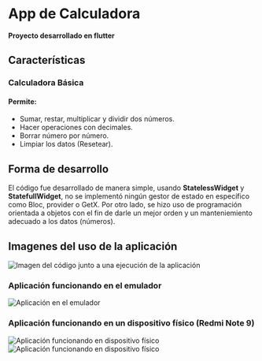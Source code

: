 # App de Calculadora

**Proyecto desarrollado en flutter**

## Características

### Calculadora Básica

#### Permite:
  - Sumar, restar, multiplicar y dividir dos números.
  - Hacer operaciones con decimales.
  - Borrar número por número.
  - Limpiar los datos (Resetear).

## Forma de desarrollo

El código fue desarrollado de manera simple, usando **StatelessWidget** y **StatefullWidget**,
no se implementó ningún gestor de estado en específico como Bloc, provider o GetX. Por otro lado,
se hizo uso de programación orientada a objetos con el fin de darle un mejor orden y un manteniemiento
adecuado a los datos (números).

## Imagenes del uso de la aplicación

![Imagen del código junto a una ejecución de la aplicación](https://user-images.githubusercontent.com/91811906/209579907-c3ed571e-505c-4ef6-bcc8-31054809274d.jpeg)

### Aplicación funcionando en el emulador
![Aplicación en el emulador](https://user-images.githubusercontent.com/91811906/209580004-4bd1f0fa-9fe2-4404-9950-42bcdf54b517.jpeg)

### Aplicación funcionando en un dispositivo físico (Redmi Note 9)
![Aplicación funcionando en dispositivo físico](https://user-images.githubusercontent.com/91811906/209580056-d0100cb3-df9e-4d8a-9f0f-83220f58b242.jpeg) 
![Aplicación funcionando en dispositivo físico](https://user-images.githubusercontent.com/91811906/209580165-402620e3-6fec-4a03-b41e-d9930f027eea.jpeg)



